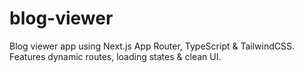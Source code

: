 # blog-viewer
Blog viewer app using Next.js App Router, TypeScript &amp; TailwindCSS. Features dynamic routes, loading states &amp; clean UI.
